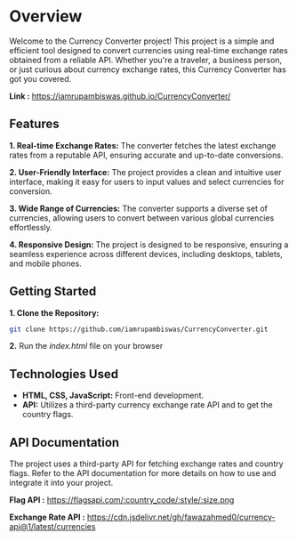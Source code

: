 
# Overview

Welcome to the Currency Converter project! This project is a simple and efficient tool designed to convert currencies using real-time exchange rates obtained from a reliable API. Whether you're a traveler, a business person, or just curious about currency exchange rates, this Currency Converter has got you covered.

**Link :** https://iamrupambiswas.github.io/CurrencyConverter/


## Features

**1. Real-time Exchange Rates:** The converter fetches the latest exchange rates from a reputable API, ensuring accurate and up-to-date conversions.

**2. User-Friendly Interface:** The project provides a clean and intuitive user interface, making it easy for users to input values and select currencies for conversion.

**3. Wide Range of Currencies:** The converter supports a diverse set of currencies, allowing users to convert between various global currencies effortlessly.

**4. Responsive Design:** The project is designed to be responsive, ensuring a seamless experience across different devices, including desktops, tablets, and mobile phones.
## Getting Started

**1. Clone the Repository:** 
```bash
git clone https://github.com/iamrupambiswas/CurrencyConverter.git
```

**2.** Run the *index.html* file on your browser
## Technologies Used

- **HTML, CSS, JavaScript:** Front-end development.
- **API:** Utilizes a third-party currency exchange rate API and to get the country flags.
## API Documentation

The project uses a third-party API for fetching exchange rates and country flags. Refer to the API documentation for more details on how to use and integrate it into your project.

**Flag API :** 
https://flagsapi.com/:country_code/:style/:size.png

**Exchange Rate API :**
https://cdn.jsdelivr.net/gh/fawazahmed0/currency-api@1/latest/currencies